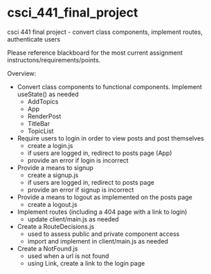 # csci_441_final_project

csci 441 final project - convert class components, implement routes, authenticate users 

Please reference blackboard for the most current assignment instructons/requirements/points.

Overview:

- Convert class components to functional components. Implement useState() as needed
    - AddTopics 
    - App
    - RenderPost
    - TitleBar
    - TopicList
- Require users to login in order to view posts and post themselves
    - create a login.js
    - if users are logged in, redirect to posts page (App)
    - provide an error if login is incorrect
- Provide a means to signup
    - create a signup.js
    - if users are logged in, redirect to posts page
    - provide an error if signup is incorrect
- Provide a means to logout as implemented on the posts page
    - create a logout.js
- Implement routes (including a 404 page with a link to login)
    - update client/main.js as needed
- Create a RouteDecisions.js
    - used to assess public and private component access
    - import and implement in client/main.js as needed
- Create a NotFound.js
    - used when a url is not found
    - using Link, create a link to the login page
